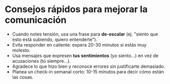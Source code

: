 # Consejos rápidos para mejorar la comunicación
- Cuando notes tensión, usa una frase para **de-escalar** (ej. "siento que esto está subiendo, quiero entenderte").
- Evita responder en caliente: espera 20-30 minutos si estás muy molesto.
- Usa mensajes que expresen **tus sentimientos** (yo siento...) en vez de acusaciones (tú siempre...). 
- Agradece lo que hizo bien y reconoce errores sin justificarte demasiado.
- Planea un check-in semanal corto: 10-15 minutos para decir cómo están las cosas.
